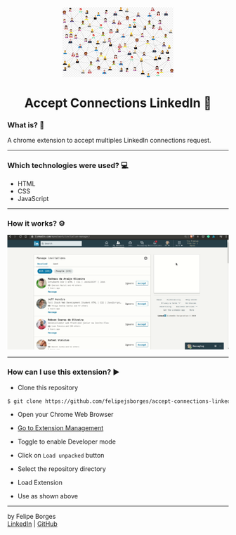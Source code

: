 <div align="center">	
		<img src="/.github/intro.png" alt="connections" width="50%" />
</div>

<div align="center">
	<h1>Accept Connections LinkedIn 🔗</h1>
</div>

### What is? 🤔
A chrome extension to accept multiples LinkedIn connections request.
<hr>

### Which technologies were used? 💻
- HTML
- CSS
- JavaScript
<hr>

### How it works? ⚙️
![gif](./.github/accept-linkedin.gif)
<hr>

### How can I use this extension? ▶️
- Clone this repository
```bash
$ git clone https://github.com/felipejsborges/accept-connections-linkedin-extension.git
```

- Open your Chrome Web Browser

- [Go to Extension Management](chrome://extensions)

- Toggle to enable Developer mode

- Click on `Load unpacked` button

- Select the repository directory

- Load Extension

- Use as shown above
<hr>

by Felipe Borges<br>
[LinkedIn](https://www.linkedin.com/in/felipejsborges) | [GitHub](https://github.com/felipejsborges)
